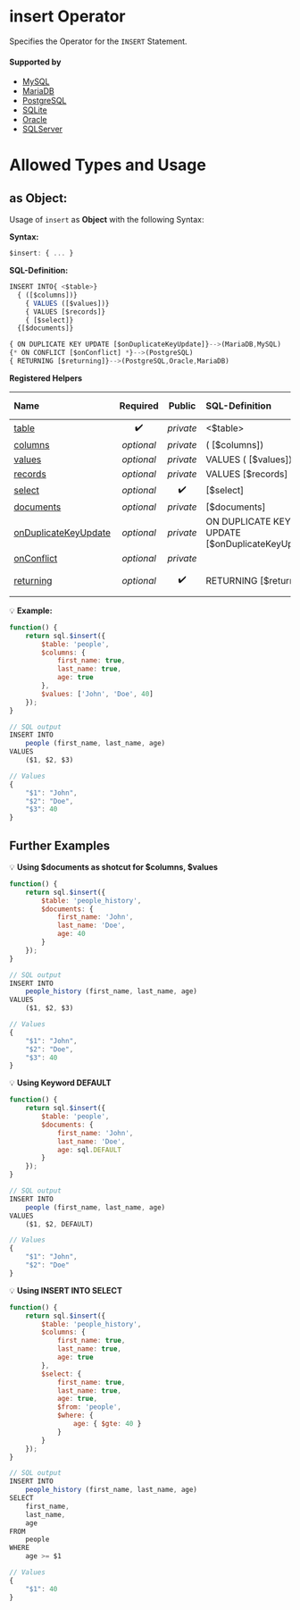 # insert Operator
Specifies the Operator for the `INSERT` Statement.

#### Supported by
- [MySQL](https://dev.mysql.com/doc/refman/5.7/en/insert.html)
- [MariaDB](https://mariadb.com/kb/en/library/insert/)
- [PostgreSQL](https://www.postgresql.org/docs/9.5/static/sql-insert.html)
- [SQLite](https://sqlite.org/lang_insert.html)
- [Oracle](https://docs.oracle.com/cd/B12037_01/server.101/b10759/statements_9014.htm#i2111652)
- [SQLServer](https://docs.microsoft.com/en-us/sql/t-sql/statements/insert-transact-sql)

# Allowed Types and Usage

## as Object:

Usage of `insert` as **Object** with the following Syntax:

**Syntax:**

```javascript
$insert: { ... }
```

**SQL-Definition:**
```javascript
INSERT INTO{ <$table>}
  { ([$columns])}
    { VALUES ([$values])}
    { VALUES [$records]}
    { [$select]}
  {[$documents]}

{ ON DUPLICATE KEY UPDATE [$onDuplicateKeyUpdate]}-->(MariaDB,MySQL)
{* ON CONFLICT [$onConflict] *}-->(PostgreSQL)
{ RETURNING [$returning]}-->(PostgreSQL,Oracle,MariaDB)
```

**Registered Helpers**

Name|Required|Public|SQL-Definition|Supported by
:---|:------:|:----:|:-------------|:-----------
[table](./private/table/)|:heavy_check_mark:|*private*|  <$table>|
[columns](./private/columns/)|*optional*|*private*| ( [$columns])|
[values](./private/values/)|*optional*|*private*| VALUES ( [$values])|
[records](./private/records/)|*optional*|*private*| VALUES  [$records]|
[select](../../operators/select/)|*optional*|:heavy_check_mark:|  [$select]|
[documents](./private/documents/)|*optional*|*private*| [$documents]|
[onDuplicateKeyUpdate](./private/onDuplicateKeyUpdate/)|*optional*|*private*| ON DUPLICATE KEY UPDATE  [$onDuplicateKeyUpdate]|`MariaDB` `MySQL` 
[onConflict](./private/onConflict/)|*optional*|*private*||`PostgreSQL` 
[returning](../../helpers/queries/returning/)|*optional*|:heavy_check_mark:| RETURNING  [$returning]|`PostgreSQL` `Oracle` `MariaDB` 

:bulb: **Example:**
```javascript
function() {
    return sql.$insert({
        $table: 'people',
        $columns: {
            first_name: true,
            last_name: true,
            age: true
        },
        $values: ['John', 'Doe', 40]
    });
}

// SQL output
INSERT INTO
    people (first_name, last_name, age)
VALUES
    ($1, $2, $3)

// Values
{
    "$1": "John",
    "$2": "Doe",
    "$3": 40
}
```

## Further Examples

:bulb: **Using $documents as shotcut for $columns, $values**
```javascript
function() {
    return sql.$insert({
        $table: 'people_history',
        $documents: {
            first_name: 'John',
            last_name: 'Doe',
            age: 40
        }
    });
}

// SQL output
INSERT INTO
    people_history (first_name, last_name, age)
VALUES
    ($1, $2, $3)

// Values
{
    "$1": "John",
    "$2": "Doe",
    "$3": 40
}
```

:bulb: **Using Keyword DEFAULT**
```javascript
function() {
    return sql.$insert({
        $table: 'people',
        $documents: {
            first_name: 'John',
            last_name: 'Doe',
            age: sql.DEFAULT
        }
    });
}

// SQL output
INSERT INTO
    people (first_name, last_name, age)
VALUES
    ($1, $2, DEFAULT)

// Values
{
    "$1": "John",
    "$2": "Doe"
}
```

:bulb: **Using INSERT INTO SELECT**
```javascript
function() {
    return sql.$insert({
        $table: 'people_history',
        $columns: {
            first_name: true,
            last_name: true,
            age: true
        },
        $select: {
            first_name: true,
            last_name: true,
            age: true,
            $from: 'people',
            $where: {
                age: { $gte: 40 }
            }
        }
    });
}

// SQL output
INSERT INTO
    people_history (first_name, last_name, age)
SELECT
    first_name,
    last_name,
    age
FROM
    people
WHERE
    age >= $1

// Values
{
    "$1": 40
}
```

